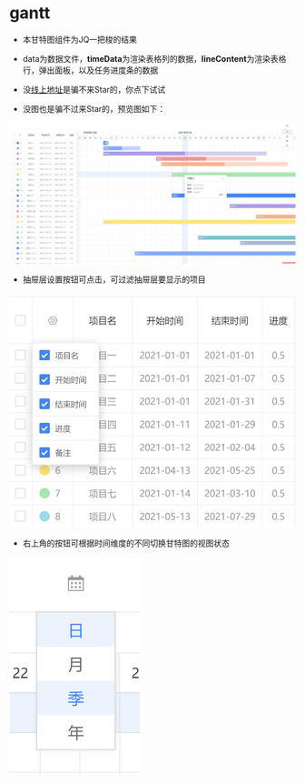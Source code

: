 # gantt

* 本甘特图组件为JQ一把梭的结果
* data为数据文件，<b>timeData</b>为渲染表格列的数据，<b>lineContent</b>为渲染表格行，弹出面板，以及任务进度条的数据
* 没[线上地址](https://www.runoob.com)是骗不来Star的，你点下试试

* 没图也是骗不过来Star的，预览图如下：

![Image text](./intro/1.png)

* 抽屉层设置按钮可点击，可过滤抽屉层要显示的项目

![Image text](./intro/2.png)

* 右上角的按钮可根据时间维度的不同切换甘特图的视图状态

![Image text](./intro/3.png)